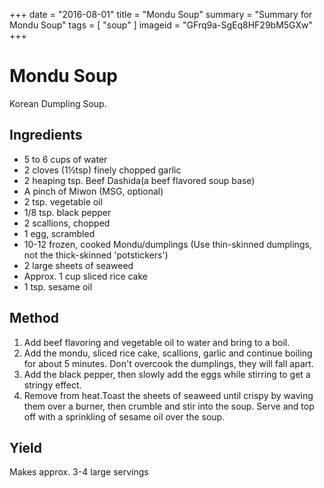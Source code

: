+++
date = "2016-08-01"
title = "Mondu Soup"
summary = "Summary for Mondu Soup"
tags = [ "soup" ]
imageid = "GFrq9a-SgEq8HF29bM5GXw"
+++

# Mondu Soup

Korean Dumpling Soup.

## Ingredients

- 5 to 6 cups of water	
- 2 cloves (1½tsp) finely chopped garlic
- 2 heaping tsp. Beef Dashida(a beef flavored soup base)	
- A pinch of Miwon (MSG, optional)
- 2 tsp. vegetable oil	
- 1/8 tsp. black pepper
- 2 scallions, chopped	
- 1 egg, scrambled
- 10-12 frozen, cooked Mondu/dumplings (Use thin-skinned dumplings, not the thick-skinned 'potstickers')
- 2 large sheets of seaweed
- Approx. 1 cup sliced rice cake	
- 1 tsp. sesame oil

## Method

1. Add beef flavoring and vegetable oil to water and bring to a boil.
2. Add the mondu, sliced rice cake, scallions, garlic and continue boiling for about 5 minutes. Don't overcook the dumplings, they will fall apart.
3. Add the black pepper, then slowly add the eggs while stirring to get a stringy effect.
4. Remove from heat.Toast the sheets of seaweed until crispy by waving them over a burner, then crumble and stir into the soup. Serve and top off with a sprinkling of sesame oil over the soup.

## Yield 
Makes approx. 3-4 large servings
